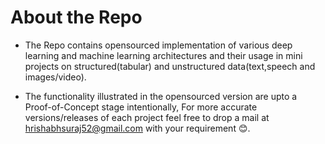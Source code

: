 # About the Repo
* The Repo contains opensourced implementation of various deep learning and machine learning architectures and their usage in mini projects on structured(tabular) and unstructured data(text,speech and images/video).


* The functionality illustrated in the opensourced version are upto a Proof-of-Concept stage intentionally, For more accurate versions/releases of each project feel free to drop a mail at hrishabhsuraj52@gmail.com with your requirement 😊.
